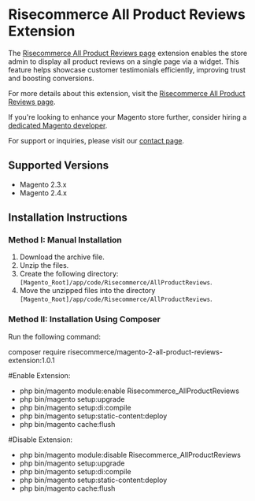 # Risecommerce All Product Reviews Extension

The [Risecommerce All Product Reviews page](https://risecommerce.com/store/magento2-all-product-reviews-as-testomonials.html) extension enables the store admin to display all product reviews on a single page via a widget. This feature helps showcase customer testimonials efficiently, improving trust and boosting conversions.

For more details about this extension, visit the [Risecommerce All Product Reviews page](https://risecommerce.com/store/magento2-all-product-reviews-as-testomonials.html).

If you're looking to enhance your Magento store further, consider hiring a [dedicated Magento developer](https://risecommerce.com/hire-dedicated-magento-developer.html).

For support or inquiries, please visit our [contact page](https://risecommerce.com/contact).

## Supported Versions
- Magento 2.3.x
- Magento 2.4.x

## Installation Instructions

### Method I: Manual Installation

1. Download the archive file.
2. Unzip the files.
3. Create the following directory: `[Magento_Root]/app/code/Risecommerce/AllProductReviews`.
4. Move the unzipped files into the directory `[Magento_Root]/app/code/Risecommerce/AllProductReviews`.

### Method II: Installation Using Composer

Run the following command:

composer require risecommerce/magento-2-all-product-reviews-extension:1.0.1

#Enable Extension:
- php bin/magento module:enable Risecommerce_AllProductReviews
- php bin/magento setup:upgrade
- php bin/magento setup:di:compile
- php bin/magento setup:static-content:deploy
- php bin/magento cache:flush

#Disable Extension:
- php bin/magento module:disable Risecommerce_AllProductReviews
- php bin/magento setup:upgrade
- php bin/magento setup:di:compile
- php bin/magento setup:static-content:deploy
- php bin/magento cache:flush


